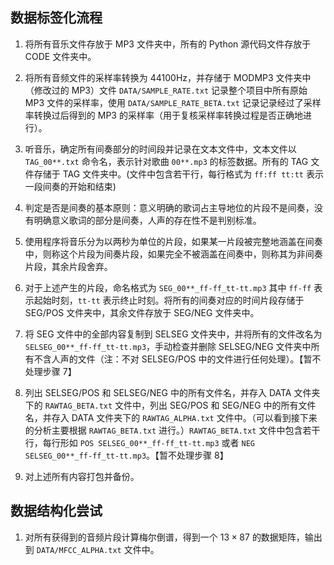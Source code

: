 ## 数据标签化流程

1. 将所有音乐文件存放于 MP3 文件夹中，所有的 Python 源代码文件存放于 CODE 文件夹中。
2. 将所有音频文件的采样率转换为 44100Hz，并存储于 MODMP3 文件夹中（修改过的 MP3）文件 `DATA/SAMPLE_RATE.txt` 记录整个项目中所有原始 MP3 文件的采样率，使用 `DATA/SAMPLE_RATE_BETA.txt` 记录记录经过了采样率转换过后得到的 MP3 的采样率（用于复核采样率转换过程是否正确地进行）。
3. 听音乐，确定所有间奏部分的时间段并记录在文本文件中，文本文件以 `TAG_00**.txt` 命令名，表示针对歌曲 `00**.mp3` 的标签数据。所有的 TAG 文件存储于 TAG 文件夹中。(文件中包含若干行，每行格式为 `ff:ff tt:tt` 表示一段间奏的开始和结束)

2. 判定是否是间奏的基本原则：意义明确的歌词占主导地位的片段不是间奏，没有明确意义歌词的部分是间奏，人声的存在性不是判别标准。
3. 使用程序将音乐分为以两秒为单位的片段，如果某一片段被完整地涵盖在间奏中，则称这个片段为间奏片段，如果完全不被涵盖在间奏中，则称其为非间奏片段，其余片段舍弃。
4. 对于上述产生的片段，命名格式为 `SEG_00**_ff-ff_tt-tt.mp3` 其中 `ff-ff` 表示起始时刻，`tt-tt` 表示终止时刻。将所有的间奏对应的时间片段存储于 SEG/POS 文件夹中，其余文件存放于 SEG/NEG 文件夹中。
5. 将 SEG 文件中的全部内容复制到 SELSEG 文件夹中，并将所有的文件改名为  `SELSEG_00**_ff-ff_tt-tt.mp3`，手动检查并删除 SELSEG/NEG 文件夹中所有不含人声的文件（注：不对 SELSEG/POS 中的文件进行任何处理）。【暂不处理步骤 7】
6. 列出 SELSEG/POS 和 SELSEG/NEG 中的所有文件名，并存入 DATA 文件夹下的 `RAWTAG_BETA.txt` 文件中，列出 SEG/POS 和 SEG/NEG 中的所有文件名，并存入 DATA 文件夹下的 `RAWTAG_ALPHA.txt` 文件中。（可以看到接下来的分析主要根据 `RAWTAG_BETA.txt` 进行。）`RAWTAG_BETA.txt` 文件中包含若干行，每行形如 `POS SELSEG_00**_ff-ff_tt-tt.mp3` 或者 `NEG SELSEG_00**_ff-ff_tt-tt.mp3`。【暂不处理步骤 8】
7. 对上述所有内容打包并备份。

## 数据结构化尝试

1. 对所有获得到的音频片段计算梅尔倒谱，得到一个 $13\times 87$ 的数据矩阵，输出到 `DATA/MFCC_ALPHA.txt` 文件中。

